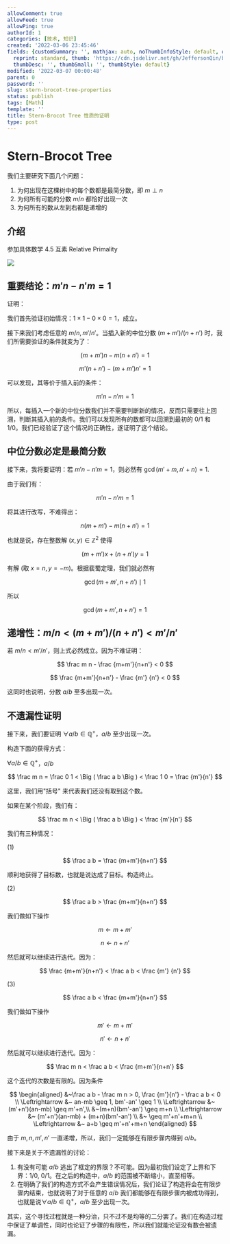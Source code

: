 ```yaml
---
allowComment: true
allowFeed: true
allowPing: true
authorId: 1
categories: [技术, 知识]
created: '2022-03-06 23:45:46'
fields: {customSummary: '', mathjax: auto, noThumbInfoStyle: default, outdatedNotice: 'no',
  reprint: standard, thumb: 'https://cdn.jsdelivr.net/gh/JeffersonQin/blog-asset@latest/usr/picgo/1920px-SternBrocotTree.svg.png',
  thumbDesc: '', thumbSmall: '', thumbStyle: default}
modified: '2022-03-07 00:00:48'
parent: 0
password: ''
slug: stern-brocot-tree-properties
status: publish
tags: [Math]
template: ''
title: Stern-Brocot Tree 性质的证明
type: post
---
```

# Stern-Brocot Tree

我们主要研究下面几个问题：

1. 为何出现在这棵树中的每个数都是最简分数，即 $m\perp n$
2. 为何所有可能的分数 $m/n$ 都恰好出现一次
3. 为何所有的数从左到右都是递增的

## 介绍

参加具体数学 4.5 互素 Relative Primality

![](https://cdn.jsdelivr.net/gh/JeffersonQin/blog-asset@latest/usr/picgo/1920px-SternBrocotTree.svg.png)

## 重要结论：$m'n-n'm=1$

证明：

我们首先验证初始情况：$1\times 1-0\times 0=1$，成立。

接下来我们考虑任意的 $m/n, m'/n'$。当插入新的中位分数 $(m+m')/(n+n')$ 时，我们所需要验证的条件就变为了：

$$
	(m+m')n-m(n+n')=1
$$

$$
	m'(n+n')-(m+m')n'=1
$$

可以发现，其等价于插入前的条件：

$$
	m'n-n'm=1
$$

所以，每插入一个新的中位分数我们并不需要判断新的情况，反而只需要往上回溯，判断其插入前的条件。我们可以发现所有的数都可以回溯到最初的 $0/1$ 和 $1/0$。我们已经验证了这个情况的正确性，遂证明了这个结论。

## 中位分数必定是最简分数

接下来，我将要证明：若 $m'n-n'm=1$，则必然有 $\gcd(m'+m,n'+n)=1$.

由于我们有：

$$
	m'n-n'm=1
$$

将其进行改写，不难得出：

$$
	n(m+m')-m(n+n')=1
$$

也就是说，存在整数解 $(x,y) \in \mathbb Z^2$ 使得

$$
	(m+m')x+(n+n')y=1
$$

有解 (取 $x=n, y=-m$)。根据裴蜀定理，我们就必然有

$$
	\gcd(m+m',n+n') \mid 1
$$

所以

$$
	\gcd(m+m',n+n') = 1
$$

## 递增性：$m/n < (m+m')/(n+n') < m'/n'$

若 $m/n < m'/n'$，则上式必然成立。因为不难证明：

$$
	\frac m n - \frac {m+m'}{n+n'} < 0
$$

$$
	\frac {m+m'}{n+n'} - \frac {m'} {n'} < 0
$$

这同时也说明，分数 $a/b$ 至多出现一次。

## 不遗漏性证明

接下来，我们要证明 $\forall a/b \in \mathbb Q^+$，$a/b$ 至少出现一次。

构造下面的获得方式：

$\forall a/b \in \mathbb Q^+$，$a/b$

$$
	\frac m n = \frac 0 1 < \Big ( \frac a b \Big ) < \frac 1 0 = \frac {m'}{n'}
$$

这里，我们用"括号" 来代表我们还没有取到这个数。

如果在某个阶段，我们有：

$$
	\frac m n < \Big ( \frac a b \Big ) < \frac {m'}{n'}
$$

我们有三种情况：

(1)

$$
	\frac a b = \frac {m+m'}{n+n'}
$$

顺利地获得了目标数，也就是说达成了目标。构造终止。

(2)

$$
	\frac a b > \frac {m+m'}{n+n'}
$$

我们做如下操作

$$
	m \leftarrow m + m'
$$

$$
	n \leftarrow n + n'
$$

然后就可以继续进行迭代。因为：

$$
	\frac {m+m'}{n+n'} < \frac a b < \frac {m'} {n'}
$$

(3)

$$
	\frac a b < \frac {m+m'}{n+n'}
$$

我们做如下操作

$$
	m' \leftarrow m + m'
$$

$$
	n' \leftarrow n + n'
$$

然后就可以继续进行迭代。因为：

$$
	\frac m n < \frac a b < \frac {m+m'}{n+n'}
$$

这个迭代的次数是有限的。因为条件

$$
	\begin{aligned}
		&~\frac a b - \frac m n > 0, \frac {m'}{n'} - \frac a b < 0 \\
		\Leftrightarrow &~ an-mb \geq 1, bm'-an' \geq 1 \\
		\Leftrightarrow &~ (m'+n')(an-mb) \geq m'+n',\\
		&~(m+n)(bm'-an') \geq m+n \\
		\Leftrightarrow &~ (m'+n')(an-mb) + (m+n)(bm'-an') \\ 
		&~ \geq m'+n'+m+n \\ 
		\Leftrightarrow &~ a+b \geq m'+n'+m+n
	\end{aligned}
$$

由于 $m, n, m', n'$ 一直递增，所以，我们一定能够在有限步骤内得到 $a/b$。

接下来是关于不遗漏性的讨论：

1. 有没有可能 $a/b$ 逃出了框定的界限？不可能。因为最初我们设定了上界和下界：$1/0$, $0/1$。在之后的构造中，$a/b$ 的范围被不断缩小，直至相等。
2. 在明确了我们的构造方式不会产生错误情况后，我们论证了构造将会在有限步骤内结束，也就说明了对于任意的 $a/b$ 我们都能够在有限步骤内被成功得到，也就是说$\forall a/b \in \mathbb Q^+$，$a/b$ 至少出现一次。

其实，这个寻找过程就是一种分治，只不过不是均等的二分罢了。我们在构造过程中保证了单调性，同时也论证了步骤的有限性，所以我们就能论证没有数会被遗漏。
